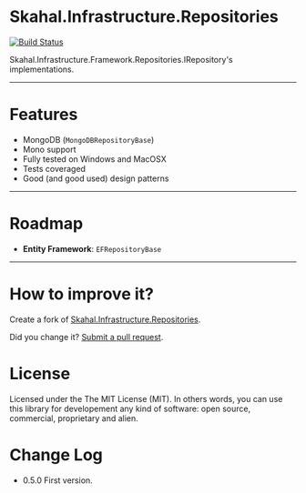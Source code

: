 Skahal.Infrastructure.Repositories
==================================

[![Build Status](https://travis-ci.org/skahal/Skahal.Infrastructure.Repositories.png?branch=master)](https://travis-ci.org/skahal/Skahal.Infrastructure.Repositories)

Skahal.Infrastructure.Framework.Repositories.IRepository<TEntity>'s implementations.


--------

Features
===
- MongoDB (`MongoDBRepositoryBase`)
- Mono support
- Fully tested on Windows and MacOSX
- Tests coveraged 
- Good (and good used) design patterns  

--------

Roadmap
===
 - **Entity Framework**: `EFRepositoryBase`		
 		
 		
 
--------

How to improve it?
======

Create a fork of [Skahal.Infrastructure.Repositories](https://github.com/skahal/Skahal.Infrastructure.Repositories/fork). 

Did you change it? [Submit a pull request](https://github.com/skahal/Skahal.Infrastructure.Repositories/pull/new/master).


License
======

Licensed under the The MIT License (MIT).
In others words, you can use this library for developement any kind of software: open source, commercial, proprietary and alien.


Change Log
======
 - 0.5.0 First version.


